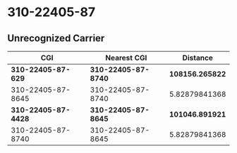 # 310-22405-87
## Unrecognized Carrier


| CGI | Nearest CGI | Distance |
|-----|-------------|----------|
| **310-22405-87-629** | **310-22405-87-8740** | **108156.265822** |
| 310-22405-87-8645 | 310-22405-87-8740 | 5.82879841368 |
| **310-22405-87-4428** | **310-22405-87-8645** | **101046.891921** |
| 310-22405-87-8740 | 310-22405-87-8645 | 5.82879841368 |

